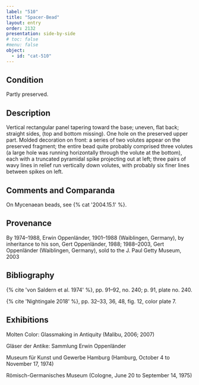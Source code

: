 ```yaml
---
label: "510"
title: "Spacer-Bead"
layout: entry
order: 2132
presentation: side-by-side
# toc: false
#menu: false 
object:
  - id: "cat-510"
---
```


## Condition

Partly preserved.

## Description

Vertical rectangular panel tapering toward the base; uneven, flat back; straight sides, (top and bottom missing). One hole on the preserved upper part. Molded decoration on front: a series of two volutes appear on the preserved fragment; the entire bead quite probably comprised three volutes (a large hole was running horizontally through the volute at the bottom), each with a truncated pyramidal spike projecting out at left; three pairs of wavy lines in relief run vertically down volutes, with probably six finer lines between spikes on left.

## Comments and Comparanda

On Mycenaean beads, see {% cat '2004.15.1' %}.

## Provenance

By 1974–1988, Erwin Oppenländer, 1901–1988 (Waiblingen, Germany), by inheritance to his son, Gert Oppenländer, 1988; 1988–2003, Gert Oppenländer (Waiblingen, Germany), sold to the J. Paul Getty Museum, 2003

## Bibliography

{% cite 'von Saldern et al. 1974' %}, pp. 91–92, no. 240; p. 91, plate no. 240.

{% cite 'Nightingale 2018' %}, pp. 32–33, 36, 48, fig. 12, color plate 7.

## Exhibitions

Molten Color: Glassmaking in Antiquity (Malibu, 2006; 2007)

Gläser der Antike: Sammlung Erwin Oppenländer

Museum für Kunst und Gewerbe Hamburg (Hamburg, October 4 to November 17, 1974)

Römisch-Germanisches Museum (Cologne, June 20 to September 14, 1975)